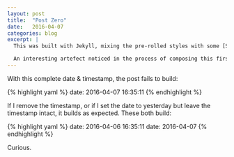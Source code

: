 ```yaml
---
layout: post
title:  "Post Zero"
date:   2016-04-07
categories: blog 
excerpt: | 
  This was built with Jekyll, mixing the pre-rolled styles with some [Skeleton](http://getskeleton.com/) and some customized CSS. 

  An interesting artefect noticed in the process of composing this first post: given a post date of today's date, and a timestamp of the current time, the autobuild fails to generate the post.
---
```


With this complete date & timestamp, the post fails to build:

{% highlight yaml %} 
   date:   2016-04-07 16:35:11 
{% endhighlight %} 

If I remove the timestamp, or if I set the date to yesterday but leave the timestamp intact, it builds as expected. These both build:

{% highlight yaml %} 
  date:   2016-04-06 16:35:11
  date:   2016-04-07
{% endhighlight %} 

Curious.

